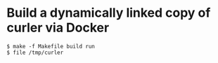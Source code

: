 # Build a dynamically linked copy of curler via Docker

    $ make -f Makefile build run
    $ file /tmp/curler
